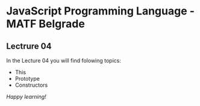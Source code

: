 # JavaScript Programming Language - MATF Belgrade

## Lectrure 04

In the Lecture 04 you will find folowing topics:

- This
- Prototype
- Constructors

_Happy learning!_
